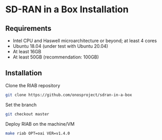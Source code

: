 # SD-RAN in a Box Installation

## Requirements

- Intel CPU and Haswell microarchitecture or beyond; at least 4 cores
- Ubuntu 18.04 (under test with Ubuntu 20.04)
- At least 16GB
- At least 50GB (recommendation: 100GB)

## Installation

Clone the RIAB repository

```bash
git clone https://github.com/onosproject/sdran-in-a-box
```

Set the branch

```bash
git checkout master
```

Deploy RIAB on the machine/VM

```bash
make riab OPT=oai VER=v1.4.0
```